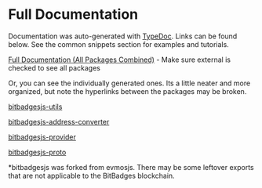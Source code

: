 # Full Documentation

Documentation was auto-generated with [TypeDoc](https://typedoc.org/). Links can be found below. See the common snippets section for examples and tutorials.&#x20;

[Full Documentation (All Packages Combined)](https://bitbadges.github.io/bitbadgesjs/packages/bitbadgesjs/docs/modules.html) - Make sure external is checked to see all packages



Or, you can see the individually generated ones. Its a little neater and more organized, but note the hyperlinks between the packages may be broken.

[bitbadgesjs-utils](https://bitbadges.github.io/bitbadgesjs/packages/utils/docs/modules.html)

[bitbadgesjs-address-converter](https://bitbadges.github.io/bitbadgesjs/packages/address-converter/docs/modules.html)

[bitbadgesjs-provider](https://bitbadges.github.io/bitbadgesjs/packages/provider/docs/modules.html)

[bitbadgesjs-proto](https://bitbadges.github.io/bitbadgesjs/packages/proto/docs/modules.html)



\*bitbadgesjs was forked from evmosjs. There may be some leftover exports that are not applicable to the BitBadges blockchain.
